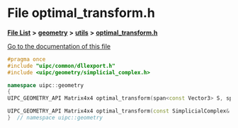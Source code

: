 

# File optimal\_transform.h

[**File List**](files.md) **>** [**geometry**](dir_04894967a28d068f10a69f6e8a07a2cb.md) **>** [**utils**](dir_739799d2da88efedfd4a7c44220c72e4.md) **>** [**optimal\_transform.h**](optimal__transform_8h.md)

[Go to the documentation of this file](optimal__transform_8h.md)


```C++
#pragma once
#include "uipc/common/dllexport.h"
#include <uipc/geometry/simplicial_complex.h>

namespace uipc::geometry
{
UIPC_GEOMETRY_API Matrix4x4 optimal_transform(span<const Vector3> S, span<const Vector3> D);

UIPC_GEOMETRY_API Matrix4x4 optimal_transform(const SimplicialComplex& S, const SimplicialComplex& D);
}  // namespace uipc::geometry
```


